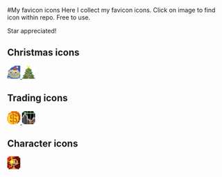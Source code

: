 
#My favicon icons
Here I collect my favicon icons. Click on image to find icon within repo. Free to use.

Star appreciated!

## Christmas icons

[<img src="https://raw.githubusercontent.com/Genvekt/icons/main/for_readme/its_winter_my_dudes.png" alt="dudes" style="width: 30px"/> 
](https://github.com/Genvekt/icons/blob/main/favicon/christmas/its_winter_my_dudes.ico)
[<img src="https://raw.githubusercontent.com/Genvekt/icons/main/for_readme/christmas_tree_1.png" alt="dudes" style="width: 30px"/> 
](https://github.com/Genvekt/icons/blob/main/favicon/christmas/christmas_tree_1.ico)

## Trading icons
[<img src="https://raw.githubusercontent.com/Genvekt/icons/main/for_readme/dollar_coin.png" alt="dudes" style="width: 30px"/> 
](https://github.com/Genvekt/icons/blob/main/favicon/trading/dollar_coin.ico)
[<img src="https://raw.githubusercontent.com/Genvekt/icons/main/for_readme/long_short_chart.png" alt="dudes" style="width: 30px"/> 
](https://github.com/Genvekt/icons/blob/main/favicon/trading/long_short_chart.ico)

## Character icons
[<img src="https://raw.githubusercontent.com/Genvekt/icons/main/for_readme/eye_flash.png" alt="dudes" style="width: 30px"/> 
](https://github.com/Genvekt/icons/blob/main/favicon/character/eye_flash.ico)

